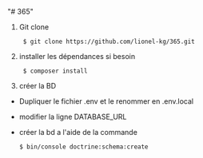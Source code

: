 "# 365" 

1. Git clone

   		$ git clone https://github.com/lionel-kg/365.git

2. installer les dépendances si besoin
   
		$ composer install
     
3. créer la BD

  - Dupliquer le fichier .env et le renommer en .env.local
  
  - modifier la ligne DATABASE_URL
  
  - créer la bd a l'aide de la commande
      
		$ bin/console doctrine:schema:create



